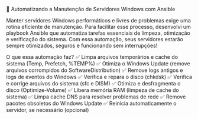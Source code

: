 🚀 Automatizando a Manutenção de Servidores Windows com Ansible

Manter servidores Windows performáticos e livres de problemas exige uma rotina eficiente de manutenção. 
Para facilitar esse processo, desenvolvi um playbook Ansible que automatiza tarefas essenciais de limpeza, otimização e verificação do sistema.
Com essa automação, seus servidores estarão sempre otimizados, seguros e funcionando sem interrupções!

O que essa automação faz?
✅ Limpa arquivos temporários e cache do sistema (Temp, Prefetch, %TEMP%)
✅ Otimiza o Windows Update (remove arquivos corrompidos do SoftwareDistribution)
✅ Remove logs antigos e logs de eventos do Windows
✅ Verifica e repara o disco (chkdsk)
✅ Verifica e corrige arquivos do sistema (sfc e DISM)
✅ Otimiza e desfragmenta o disco (Optimize-Volume)
✅ Libera memória RAM (limpeza de cache do sistema)
✅ Limpa cache DNS para resolver problemas de rede
✅ Remove pacotes obsoletos do Windows Update
✅ Reinicia automaticamente o servidor, se necessário (opcional)
